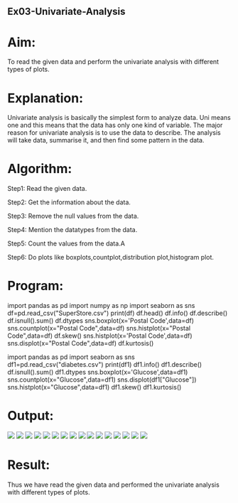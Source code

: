 
## Ex03-Univariate-Analysis

# Aim:

To read the given data and perform the univariate analysis with different types of plots.

# Explanation:

Univariate analysis is basically the simplest form to analyze data. Uni means one and this means that the data has only one kind of variable. The major reason for univariate analysis is to use the data to describe. The analysis will take data, summarise it, and then find some pattern in the data.

# Algorithm:

Step1:
Read the given data.

Step2:
Get the information about the data.

Step3:
Remove the null values from the data.

Step4:
Mention the datatypes from the data.

Step5:
Count the values from the data.A

Step6:
Do plots like boxplots,countplot,distribution plot,histogram plot.


# Program:
import pandas as pd
import numpy as np
import seaborn as sns
df=pd.read_csv("SuperStore.csv")
print(df)
df.head()
df.info()
df.describe()
df.isnull().sum()
df.dtypes
sns.boxplot(x='Postal Code',data=df)
sns.countplot(x="Postal Code",data=df)
sns.histplot(x="Postal Code",data=df)
df.skew()
sns.histplot(x='Postal Code',data=df)
sns.displot(x="Postal Code",data=df)
df.kurtosis()



import pandas as pd
import seaborn as sns
df1=pd.read_csv("diabetes.csv")
print(df1)
df1.info()
df1.describe()
df.isnull().sum()
df1.dtypes
sns.boxplot(x='Glucose',data=df1)
sns.countplot(x="Glucose",data=df1)
sns.displot(df1["Glucose"]) 
sns.histplot(x="Glucose",data=df1)
df1.skew()
df1.kurtosis()



# Output:
![](/1.png)
![](/2.png)
![](/3.png)
![](/4.png)
![](/5.png)
![](/6.png)
![](/7.png)
![](/8.png)
![](/9.png)
![](/10.png)
![](/11.png)
![](/12.png)
![](/13.png)
![](/14.png)
![](/15.png)
![](/16.png)

# Result:
Thus we have read the given data and performed the univariate analysis with different types of plots.
